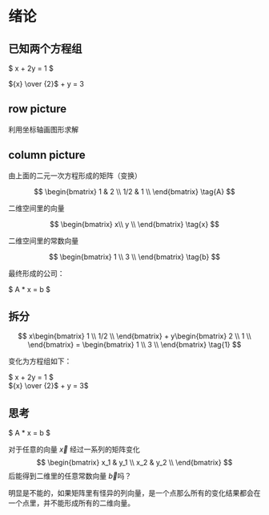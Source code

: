 # 绪论

## 已知两个方程组

$ x + 2y = 1 $

${x} \over {2}$ + y = 3 

## row picture

利用坐标轴画图形求解

## column picture

由上面的二元一次方程形成的矩阵（变换）

$$
 \begin{bmatrix}
 1 & 2 \\
 1/2 & 1 \\
 \end{bmatrix} \tag{A}
$$ 

二维空间里的向量

$$
 \begin{bmatrix}
 x\\
 y \\
 \end{bmatrix} \tag{x}
$$ 
 
二维空间里的常数向量

$$
 \begin{bmatrix}
 1 \\
 3 \\
 \end{bmatrix} \tag{b}
$$

最终形成的公司：

$ A * x = b $ 

## 拆分

$$
 x\begin{bmatrix}
 1  \\
 1/2 \\
 \end{bmatrix} + 
 y\begin{bmatrix} 
    2 \\ 
    1 \\
\end{bmatrix} = 
\begin{bmatrix} 
    1 \\ 
    3 \\
\end{bmatrix} \tag{1}
$$ 

变化为方程组如下：

$ x + 2y = 1 $ \
${x} \over {2}$ + y = 3$

## 思考
$ A * x = b $

对于任意的向量 $\vec{x}$ 经过一系列的矩阵变化 
$$
 \begin{bmatrix}
 x_1 & y_1 \\
 x_2 & y_2 \\
 \end{bmatrix} 
$$ 
后能得到二维里的任意常数向量 $\vec{b}$吗？

明显是不能的，如果矩阵里有怪异的列向量，是一个点那么所有的变化结果都会在一个点里，并不能形成所有的二维向量。
